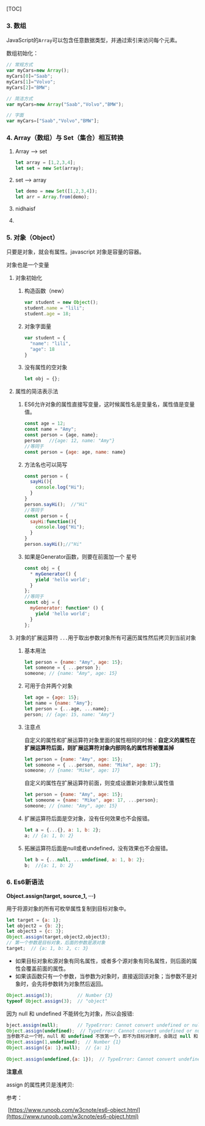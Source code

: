 

[TOC]



### 3. 数组

JavaScript的`Array`可以包含任意数据类型，并通过索引来访问每个元素。

数组初始化：

```js
// 常规方式
var myCars=new Array();
myCars[0]="Saab";      
myCars[1]="Volvo";
myCars[2]="BMW";

// 简洁方式
var myCars=new Array("Saab","Volvo","BMW");

// 字面
var myCars=["Saab","Volvo","BMW"];

```



### 4. Array（数组）与 Set（集合）相互转换

1. Array --> set

   ```js
   let array = [1,2,3,4];
   let set = new Set(array);
   ```

2. set --> array

   ```js
   let demo = new Set([1,2,3,4]);
   let arr = Array.from(demo);
   ```

3. nidhaisf

4. 

### 5. 对象（Object）

只要是对象，就会有属性。javascript 对象是容量的容器。

对象也是一个变量

1. 对象初始化

   1. 构造函数（new）

      ```js
      var student = new Object();
      student.name = "lili";
      student.age = 18;
      ```

   2. 对象字面量

      ```js
      var student = {
      	"name": "lili",
      	"age": 18
      }
      ```

   3. 没有属性的空对象

      ```js
      let obj = {};
      ```

2. 属性的简洁表示法

   1. ES6允许对象的属性直接写变量，这时候属性名是变量名，属性值是变量值。

      ```js
      const age = 12;
      const name = "Amy";
      const person = {age, name};
      person   //{age: 12, name: "Amy"}
      //等同于
      const person = {age: age, name: name}
      ```

   2. 方法名也可以简写

      ```js
      const person = {
        sayHi(){
          console.log("Hi");
        }
      }
      person.sayHi();  //"Hi"
      //等同于
      const person = {
        sayHi:function(){
          console.log("Hi");
        }
      }
      person.sayHi();//"Hi"
      ```

   3. 如果是Generator函数，则要在前面加一个 星号

      ```js
      const obj = {
        * myGenerator() {
          yield 'hello world';
        }
      };
      //等同于
      const obj = {
        myGenerator: function* () {
          yield 'hello world';
        }
      };
      ```

3. 对象的扩展运算符 `...`用于取出参数对象所有可遍历属性然后拷贝到当前对象

   1. 基本用法

      ```js
      let person = {name: "Amy", age: 15};
      let someone = { ...person };
      someone; // {name: "Amy", age: 15}
      ```

   2. 可用于合并两个对象

      ```js
      let age = {age: 15};
      let name = {name: "Amy"};
      let person = {...age, ...name};
      person; // {age: 15, name: "Amy"}
      ```

   3. 注意点

      自定义的属性和扩展运算符对象里面的属性相同的时候：**自定义的属性在扩展运算符后面，则扩展运算符对象内部同名的属性将被覆盖掉**

      ```js
      let person = {name: "Amy", age: 15};
      let someone = { ...person, name: "Mike", age: 17};
      someone; // {name: "Mike", age: 17}
      ```

      自定义的属性在扩展运算符前面，则变成设置新对象默认属性值

      ```js
      let person = {name: "Amy", age: 15};
      let someone = {name: "Mike", age: 17, ...person};
      someone; // {name: "Amy", age: 15}
      ```

   4. 扩展运算符后面是空对象，没有任何效果也不会报错。

      ```js
      let a = {...{}, a: 1, b: 2};
      a; // {a: 1, b: 2}
      ```

   5. 拓展运算符后面是null或者undefined，没有效果也不会报错。

      ```js
      let b = {...null, ...undefined, a: 1, b: 2};
      b;  //{a: 1, b: 2}
      ```



### 6. Es6新语法

**Object.assign(target, source_1, ···)**

用于将源对象的所有可枚举属性复制到目标对象中。

```js
let target = {a: 1};
let object2 = {b: 2};
let object3 = {c: 3};
Object.assign(target,object2,object3);  
// 第一个参数是目标对象，后面的参数是源对象
target;  // {a: 1, b: 2, c: 3}
```

- 如果目标对象和源对象有同名属性，或者多个源对象有同名属性，则后面的属性会覆盖前面的属性。
- 如果该函数只有一个参数，当参数为对象时，直接返回该对象；当参数不是对象时，会先将参数转为对象然后返回。

```js
Object.assign(3);         // Number {3}
typeof Object.assign(3);  // "object"
```

因为 null 和 undefined 不能转化为对象，所以会报错:

```js
bject.assign(null);       // TypeError: Cannot convert undefined or null to object
Object.assign(undefined);  // TypeError: Cannot convert undefined or null to object
当参数不止一个时，null 和 undefined 不放第一个，即不为目标对象时，会跳过 null 和 undefined ，不报错
Object.assign(1,undefined);  // Number {1}
Object.assign({a: 1},null);  // {a: 1}
 
Object.assign(undefined,{a: 1});  // TypeError: Cannot convert undefined or null to object
```

**注意点**

assign 的属性拷贝是浅拷贝:



参考：

​	[https://www.runoob.com/w3cnote/es6-object.html](https://www.runoob.com/w3cnote/es6-object.html)









